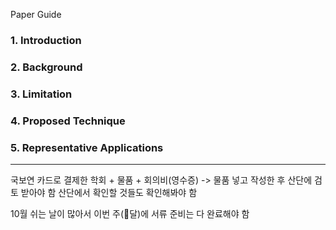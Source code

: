 Paper Guide
### 1. Introduction

### 2. Background

### 3. Limitation

### 4. Proposed Technique

### 5. Representative Applications

---
국보연 카드로 결제한 학회 + 물품 + 회의비(영수증) -> 물품 넣고 작성한 후 산단에 검토 받아야 함
산단에서 확인할 것들도 확인해봐야 함

10월 쉬는 날이 많아서 이번 주(달)에 서류 준비는 다 완료해야 함